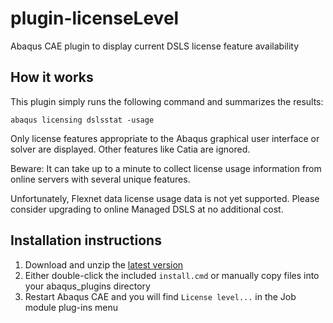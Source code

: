 # plugin-licenseLevel
Abaqus CAE plugin to display current DSLS license feature availability

## How it works
This plugin simply runs the following command and summarizes the results:

```
abaqus licensing dslsstat -usage
```

Only license features appropriate to the Abaqus graphical user interface or solver are displayed.
Other features like Catia are ignored.

Beware: It can take up to a minute to collect license usage information from online servers with several unique features.

Unfortunately, Flexnet data license usage data is not yet supported.
Please consider upgrading to online Managed DSLS at no additional cost.

## Installation instructions

1. Download and unzip the [latest version](https://github.com/costerwi/plugin-licenseLevel/releases/latest)
2. Either double-click the included `install.cmd` or manually copy files into your abaqus_plugins directory
3. Restart Abaqus CAE and you will find `License level...` in the Job module plug-ins menu
